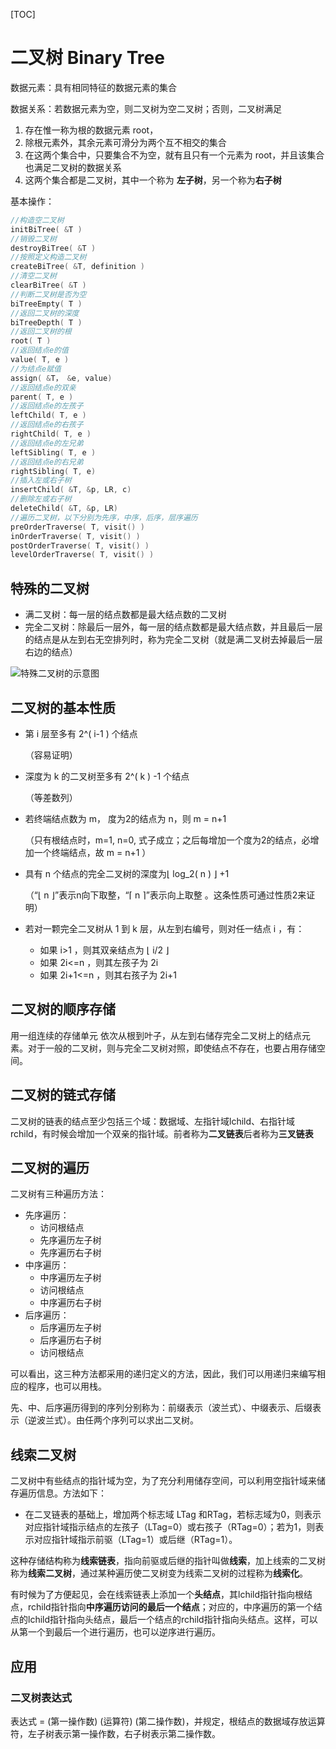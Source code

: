 [TOC]

# 二叉树 Binary Tree

数据元素：具有相同特征的数据元素的集合

数据关系：若数据元素为空，则二叉树为空二叉树；否则，二叉树满足
1. 存在惟一称为根的数据元素 root，
2. 除根元素外，其余元素可滑分为两个互不相交的集合
3. 在这两个集合中，只要集合不为空，就有且只有一个元素为 root，并且该集合也满足二叉树的数据关系
4. 这两个集合都是二叉树，其中一个称为 **左子树**，另一个称为**右子树**

基本操作：
```c++
//构造空二叉树
initBiTree( &T )
//销毁二叉树
destroyBiTree( &T )
//按照定义构造二叉树
createBiTree( &T, definition )
//清空二叉树
clearBiTree( &T )
//判断二叉树是否为空
biTreeEmpty( T )
//返回二叉树的深度
biTreeDepth( T )
//返回二叉树的根
root( T )
//返回结点e的值
value( T, e )
//为结点e赋值
assign( &T， &e, value)
//返回结点e的双亲
parent( T, e )
//返回结点e的左孩子
leftChild( T, e )
//返回结点e的右孩子
rightChild( T, e )
//返回结点e的左兄弟
leftSibling( T, e )
//返回结点e的右兄弟
rightSibling( T, e)
//插入左或右子树
insertChild( &T, &p, LR, c)
//删除左或右子树
deleteChild( &T, &p, LR)
//遍历二叉树，以下分别为先序，中序，后序，层序遍历
preOrderTraverse( T, visit() )
inOrderTraverse( T, visit() )
postOrderTraverse( T, visit() )
levelOrderTraverse( T, visit() )
```



## 特殊的二叉树

* 满二叉树：每一层的结点数都是最大结点数的二叉树
* 完全二叉树：除最后一层外，每一层的结点数都是最大结点数，并且最后一层的结点是从左到右无空排列时，称为完全二叉树（就是满二叉树去掉最后一层右边的结点）

![](https://img2018.cnblogs.com/blog/1311506/201809/1311506-20180914121949740-1126685097.png "特殊二叉树的示意图")



## 二叉树的基本性质

* 第 i 层至多有 2^( i-1 ) 个结点

  （容易证明）

* 深度为 k 的二叉树至多有 2^( k ) -1 个结点

  （等差数列）

* 若终端结点数为 m， 度为2的结点为 n，则 m = n+1

  （只有根结点时，m=1, n=0, 式子成立；之后每增加一个度为2的结点，必增加一个终端结点，故 m = n+1 ）

* 具有 n 个结点的完全二叉树的深度为⌊ log_2( n ) ⌋ +1

  （“⌊ n ⌋”表示n向下取整，“⌈ n ⌉”表示向上取整 。这条性质可通过性质2来证明）

* 若对一颗完全二叉树从 1 到 k 层，从左到右编号，则对任一结点 i ，有：

  * 如果 i>1 ，则其双亲结点为 ⌊ i/2 ⌋
  * 如果 2i<=n ，则其左孩子为 2i
  * 如果 2i+1<=n ，则其右孩子为 2i+1





## 二叉树的顺序存储

用一组连续的存储单元 依次从根到叶子，从左到右储存完全二叉树上的结点元素。对于一般的二叉树，则与完全二叉树对照，即使结点不存在，也要占用存储空间。



## 二叉树的链式存储

二叉树的链表的结点至少包括三个域：数据域、左指针域lchild、右指针域rchild，有时候会增加一个双亲的指针域。前者称为**二叉链表**后者称为**三叉链表**



## 二叉树的遍历

二叉树有三种遍历方法：

* 先序遍历：
  * 访问根结点
  * 先序遍历左子树
  * 先序遍历右子树
* 中序遍历：
  * 中序遍历左子树
  * 访问根结点
  * 中序遍历右子树
* 后序遍历：
  * 后序遍历左子树
  * 后序遍历右子树
  * 访问根结点

可以看出，这三种方法都采用的递归定义的方法，因此，我们可以用递归来编写相应的程序，也可以用栈。

先、中、后序遍历得到的序列分别称为：前缀表示（波兰式）、中缀表示、后缀表示（逆波兰式）。由任两个序列可以求出二叉树。



## 线索二叉树

二叉树中有些结点的指针域为空，为了充分利用储存空间，可以利用空指针域来储存遍历信息。方法如下：

* 在二叉链表的基础上，增加两个标志域 LTag 和RTag，若标志域为0，则表示对应指针域指示结点的左孩子（LTag=0）或右孩子（RTag=0）；若为1，则表示对应指针域指示前驱（LTag=1）或后继（RTag=1）。

这种存储结构称为**线索链表**，指向前驱或后继的指针叫做**线索**，加上线索的二叉树称为**线索二叉树**，通过某种遍历使二叉树变为线索二叉树的过程称为**线索化**。

有时候为了方便起见，会在线索链表上添加一个**头结点**，其lchild指针指向根结点，rchild指针指向**中序遍历访问的最后一个结点**；对应的，中序遍历的第一个结点的lchild指针指向头结点，最后一个结点的rchild指针指向头结点。这样，可以从第一个到最后一个进行遍历，也可以逆序进行遍历。



## 应用

### 二叉树表达式

表达式 = (第一操作数) (运算符) (第二操作数)，并规定，根结点的数据域存放运算符，左子树表示第一操作数，右子树表示第二操作数。